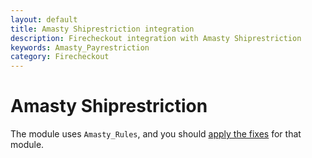 ```yaml
---
layout: default
title: Amasty Shiprestriction integration
description: Firecheckout integration with Amasty Shiprestriction
keywords: Amasty_Payrestriction
category: Firecheckout
---
```


# Amasty Shiprestriction

The module uses `Amasty_Rules`, and you should
[apply the fixes](/extensions/firecheckout/supported-modules/amasty-rules/) for 
that module.
